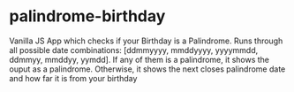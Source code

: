# palindrome-birthday

Vanilla JS App which checks if your Birthday is a Palindrome. Runs through all possible date combinations: [ddmmyyyy, mmddyyyy, yyyymmdd, ddmmyy, mmddyy, yymdd]. If any of them is a palindrome, it shows the ouput as a palindrome. Otherwise, it shows the next closes palindrome date and how far it is from your birthday
